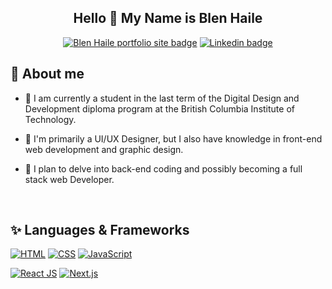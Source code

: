

<h2 align="center">
  Hello 👋 My Name is Blen Haile 
</h2>

<div align="center">
  <a href="https://blenhaile.ca/"><img alt="Blen Haile portfolio site badge" title="Blen Haile portfolio site badge" target="_blank" src="https://img.shields.io/static/v1?label=portfolio&message=Blen%20Haile%27s%20Portfolio%20site&color=purple"></a>
  <a href="https://www.linkedin.com/in/blenbhaile/"><img alt="Linkedin badge" title="Blen Haile Linkedin Profile" target="_blank" src="https://img.shields.io/badge/linkedin-%230077B5.svg?&style=flat&logo=linkedin&logoColor=white/"></a>
</div>

<h2>💬 About me</h2>

- 🌱 I am currently a student in the last term of the Digital Design and Development diploma program at the British Columbia Institute of Technology.

- 🤔 I'm primarily a UI/UX Designer, but I also have knowledge in front-end web development and graphic design.

- 🔭 I plan to delve into back-end coding and possibly becoming a full stack web Developer. 

<br/>

<h2>✨ Languages & Frameworks</h2>

<p>
  <a href=""><img alt="HTML" src="https://img.shields.io/badge/HTML5-E34F26?style=for-the-badge&logo=html5&logoColor=white"></a>
  <a href="https://www.w3.org/Style/CSS/Overview.en.html"><img alt="CSS" target="_blank" src="https://img.shields.io/badge/CSS3-1572B6?style=for-the-badge&logo=css3&logoColor=white"></a>
 <a href=""><img alt="JavaScript" target="_blank" src="https://img.shields.io/badge/JavaScript-323330?style=for-the-badge&logo=javascript&logoColor=F7DF1E"></a>
  
  <a href="https://reactjs.org/"><img alt="React JS" target="_blank" src="https://img.shields.io/badge/React-20232A?style=for-the-badge&logo=react&logoColor=61DAFB"></a>
  <a href="https://nextjs.org/"><img alt="Next.js" target="_blank" src="https://img.shields.io/badge/Next-black?style=for-the-badge&logo=next.js&logoColor=white"></a>
</p>



<!--
**bhail300/bhail300** is a ✨ _special_ ✨ repository because its `README.md` (this file) appears on your GitHub profile.

Here are some ideas to get you started:

### Hi there 👋
- 🔭 I’m currently working on ...
- 🌱 I’m currently learning ...
- 👯 I’m looking to collaborate on ...
- 🤔 I’m looking for help with ...
- 💬 Ask me about ...
- 📫 How to reach me: ...
- 😄 Pronouns: ...
- ⚡ Fun fact: ...
-->
